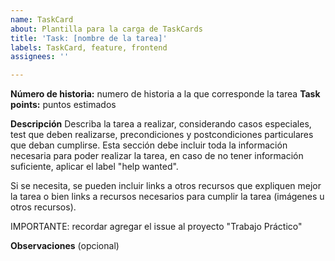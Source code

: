 ```yaml
---
name: TaskCard
about: Plantilla para la carga de TaskCards
title: 'Task: [nombre de la tarea]'
labels: TaskCard, feature, frontend
assignees: ''

---
```


**Número de historia:** numero de historia a la que corresponde la tarea
**Task points:** puntos estimados

**Descripción**
Describa la tarea a realizar, considerando casos especiales, test que deben realizarse, precondiciones y postcondiciones particulares que deban cumplirse. Esta sección debe incluir toda la información necesaria para poder realizar la tarea, en caso de no tener información suficiente, aplicar el label "help wanted".

Si se necesita, se pueden incluir links a otros recursos que expliquen mejor la tarea o bien links a recursos necesarios para cumplir la tarea (imágenes u otros recursos).

IMPORTANTE: recordar agregar el issue al proyecto "Trabajo Práctico"

**Observaciones** (opcional)
